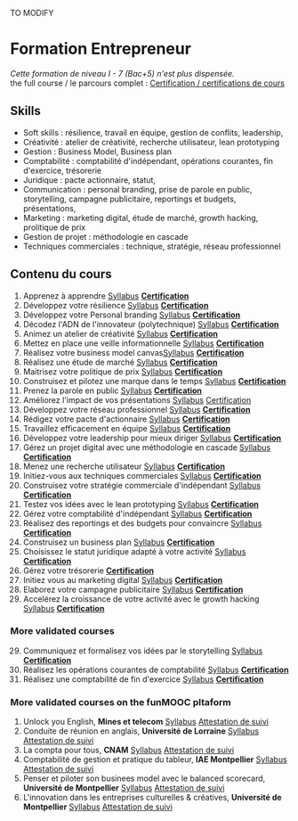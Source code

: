 TO MODIFY

# Formation Entrepreneur
*Cette formation de niveau I - 7 (Bac+5) n'est plus dispensée.*  
the full course / le parcours complet : [Certification / certifications de cours](https://github.com/s-manguy/diploma/blob/main/ENTREPRENEUR/sandrine-manguy-certifications-Entrepreneur.png)


## Skills
* Soft skills : résilience, travail en équipe, gestion de conflits, leadership,
* Créativité :  atelier de créativité, recherche utilisateur, lean prototyping
* Gestion : Business Model, Business plan
* Comptabilité : comptabilité d'indépendant, opérations courantes, fin d'exercice, trésorerie
* Juridique : pacte actionnaire, statut, 
* Communication : personal branding, prise de parole en public, storytelling, campagne publicitaire, reportings et budgets, présentations, 
* Marketing : marketing digital, étude de marché, growth hacking, prolitique de prix 
* Gestion de projet : méthodologie en cascade
* Techniques commerciales : technique, stratégie, réseau professionnel


## Contenu du cours
1. Apprenez à apprendre [Syllabus](https://openclassrooms.com/fr/courses/4312781-apprenez-a-apprendre) **[Certification](https://github.com/s-manguy/diploma/blob/main/ENTREPRENEUR/certificate-apprendre-5054820055.pdf)**
1. Développez votre résilience [Syllabus](https://openclassrooms.com/fr/courses/5106001-developpez-votre-resilience)  **[Certification](https://github.com/s-manguy/diploma/blob/main/ENTREPRENEUR/certificate-resilience-9255944986.pdf)**    
2. Développez votre Personal branding [Syllabus](https://openclassrooms.com/fr/courses/4698761-developpez-votre-personal-branding)  **[Certification](https://github.com/s-manguy/diploma/blob/main/ENTREPRENEUR/certificate-personnal-branding-9291312530.pdf)**  
3. Décodez l'ADN de l'innovateur (polytechnique) [Syllabus](https://openclassrooms.com/fr/courses/3044291-decodez-ladn-de-linnovateur)  **[Certification](https://github.com/s-manguy/diploma/blob/main/ENTREPRENEUR/certificate-adn-innovateur-4004089169.pdf)**   
4. Animez un atelier de créativité [Syllabus](https://openclassrooms.com/fr/courses/4421146-animez-un-atelier-de-creativite) **[Certification](https://github.com/s-manguy/diploma/blob/main/ENTREPRENEUR/certificate-atelier-creativite-8997770741.pdf)**   
5. Mettez en place une veille informationnelle [Syllabus](https://openclassrooms.com/fr/courses/4805776-mettez-en-place-un-systeme-de-veille-informationnelle) **[Certification](https://github.com/s-manguy/diploma/blob/main/ENTREPRENEUR/certificate-veille-informationnelle-2061319342.pdf)** 
6. Réalisez votre business model canvas[Syllabus](https://openclassrooms.com/fr/courses/5191526-realisez-votre-business-model-canvas)  **[Certification](https://github.com/s-manguy/diploma/blob/main/ENTREPRENEUR/certificate-business-model-canvas-4574570457.pdf)**    
7. Réalisez une étude de marché [Syllabus](https://openclassrooms.com/fr/courses/6067991-realisez-une-etude-de-marche)    **[Certification](https://github.com/s-manguy/diploma/blob/main/ENTREPRENEUR/certificate-etude-marche-1329754310.pdf)**  
8. Maitrisez votre politique de prix [Syllabus](https://openclassrooms.com/fr/courses/5617106-maitrisez-votre-politique-de-prix)   **[Certification](https://github.com/s-manguy/diploma/blob/main/ENTREPRENEUR/certificate-politique-prix-3420067993.pdf)**  
9. Construisez et pilotez une marque dans le temps  [Syllabus](https://openclassrooms.com/fr/courses/4555191-construisez-et-pilotez-une-marque-dans-le-temps)    **[Certification](https://github.com/s-manguy/diploma/blob/main/ENTREPRENEUR/certificate-marque-6121406885.pdf)**  
10. Prenez la parole en public [Syllabus](https://openclassrooms.com/fr/courses/4577696-prenez-la-parole-en-public)    **[Certification](https://github.com/s-manguy/diploma/blob/main/ENTREPRENEUR/certificate-prise-de-parole-9800701458.pdf)**  
11. Améliorez l'impact de vos présentations [Syllabus](https://openclassrooms.com/fr/courses/3013891-ameliorez-limpact-de-vos-presentations) [Certification](https://github.com/s-manguy/diploma/blob/main/ENTREPRENEUR/certificate-impact-presentations-9546749214.pdf)   
12. Développez votre réseau professionnel [Syllabus](https://openclassrooms.com/fr/courses/5754261-developpez-votre-reseau-professionnel)    **[Certification](https://github.com/s-manguy/diploma/blob/main/ENTREPRENEUR/certificate-reseau-professionnel-1656790591.pdf)**  
13. Rédigez votre pacte d'actionnaire [Syllabus](https://openclassrooms.com/fr/courses/5191621-redigez-votre-pacte-dactionnaires)    **[Certification](https://github.com/s-manguy/diploma/blob/main/ENTREPRENEUR/certificate-pacte-actionnaire-9096975063.pdf)**  
14. Travaillez efficacement en équipe [Syllabus](https://openclassrooms.com/fr/courses/5164316-travaillez-efficacement-en-equipe)    **[Certification](https://github.com/s-manguy/diploma/blob/main/ENTREPRENEUR/certificate-travail-equipe-efficace-2699309901.pdf)**  
15. Développez votre leadership pour mieux diriger [Syllabus](https://openclassrooms.com/fr/courses/4104731-developpez-votre-leadership-pour-mieux-diriger)     **[Certification](https://github.com/s-manguy/diploma/blob/main/ENTREPRENEUR/certificate-leadership-9367010428.pdf)**   
16. Gérez un projet digital avec une méthodologie en cascade [Syllabus](https://openclassrooms.com/fr/courses/4296701-gerez-un-projet-digital-avec-une-methodologie-en-cascade) **[Certification](https://github.com/s-manguy/diploma/blob/main/ENTREPRENEUR/certificate-gestion-projet-en-cascade-7784459429.pdf)** 
17. Menez une recherche utilisateur [Syllabus](https://openclassrooms.com/fr/courses/5192236-menez-une-recherche-utilisateur) **[Certification](https://github.com/s-manguy/diploma/blob/main/ENTREPRENEUR/certificate-recherche-utilisateur-1566879120.pdf)**  
18. Initiez-vous aux techniques commerciales [Syllabus](https://openclassrooms.com/fr/courses/4750821-initiez-vous-aux-techniques-commerciales)    **[Certification](https://github.com/s-manguy/diploma/blob/main/ENTREPRENEUR/certificate-techniques-commerciales-1070384893.pdf)**  
19. Construisez votre stratégie commerciale d'indépendant [Syllabus](https://openclassrooms.com/fr/courses/5164356-construisez-votre-strategie-commerciale-dindependant)   **[Certification](https://github.com/s-manguy/diploma/blob/main/ENTREPRENEUR/certificate-strategie-commencial-independant-4758411613.pdf)**   
20. Testez vos idées avec le lean prototyping [Syllabus](https://openclassrooms.com/fr/courses/4781491-testez-vos-idees-avec-le-lean-prototyping)    **[Certification](https://github.com/s-manguy/diploma/blob/main/ENTREPRENEUR/certificate-lean-prototyping-9055641599.pdf)**  
21. Gérez votre comptabilité d'indépendant [Syllabus](https://openclassrooms.com/fr/courses/5185316-gerez-votre-comptabilite-dindependant)   **[Certification](https://github.com/s-manguy/diploma/blob/main/ENTREPRENEUR/certificate-gestion-comptabilite-independant-4506270069.pdf)**   
22. Réalisez des reportings et des budgets pour convaincre [Syllabus](https://openclassrooms.com/fr/courses/4963261-realisez-des-reportings-et-des-budgets-pour-convaincre)   **[Certification](https://github.com/s-manguy/diploma/blob/main/ENTREPRENEUR/certificate-reportings-budgets-6730939480.pdf)**   
23. Construisez un business plan [Syllabus](https://openclassrooms.com/fr/courses/5191546-construisez-un-business-plan)    **[Certification](https://github.com/s-manguy/diploma/blob/main/ENTREPRENEUR/certificate-business-plan-7405588800.pdf)**  
24. Choisissez le statut juridique adapté à votre activité [Syllabus](https://openclassrooms.com/fr/courses/5177201-choisissez-le-statut-juridique-adapte-a-votre-activite)    **[Certification](https://github.com/s-manguy/diploma/blob/main/ENTREPRENEUR/certificate-statut-juridique-9739671609.pdf)**  
25. Gérez votre trésorerie   **[Certification](https://github.com/s-manguy/diploma/blob/main/ENTREPRENEUR/certificate-gestion-tresorerie-2014107448.pdf)**  
26. Initiez vous au marketing digital [Syllabus](https://openclassrooms.com/fr/courses/3013816-initiez-vous-au-marketing-digital)   **[Certification](https://github.com/s-manguy/diploma/blob/main/ENTREPRENEUR/certificate-marketing-digital-6857971026.pdf)**   
27. Elaborez votre campagne publicitaire [Syllabus](https://openclassrooms.com/fr/courses/6068011-elaborez-votre-campagne-publicitaire)    **[Certification](https://github.com/s-manguy/diploma/blob/main/ENTREPRENEUR/certificate-campagne-publicitaire-5788881688.pdf)**  
28. Accelérez la croissance de votre activité avec le growth hacking [Syllabus](https://openclassrooms.com/fr/courses/5192206-accelerez-la-croissance-de-votre-activite-avec-le-growth-hacking)  **[Certification](https://github.com/s-manguy/diploma/blob/main/ENTREPRENEUR/certificate-growth-hacking-1383983509.pdf)**   

### More validated courses
29. Communiquez et formalisez vos idées par le storytelling [Syllabus](https://openclassrooms.com/fr/courses/5238041-communiquez-et-formalisez-vos-idees-par-le-storytelling)  **[Certification](https://github.com/s-manguy/diploma/blob/main/ENTREPRENEUR/certificate-storytelling-1534930160.pdf)**  
30. Réalisez les opérations courantes de comptabilité  [Syllabus](https://openclassrooms.com/fr/courses/4940566-realisez-les-operations-courantes-de-comptabilite) **[Certification](https://github.com/s-manguy/diploma/blob/main/ENTREPRENEUR/certificate-comptabilite-operations-courantes-4732247809.pdf)**  
31. Réalisez une comptabilité de fin d'exercice [Syllabus](https://openclassrooms.com/fr/courses/5010961-realisez-une-comptabilite-de-fin-dexercice) **[Certification](https://github.com/s-manguy/diploma/blob/main/ENTREPRENEUR/certificate-comptabilite-fin-exercice-8563658654.pdf)**  

### More validated courses on the funMOOC pltaform
1. Unlock you English, **Mines et telecom** [Syllabus](https://www.fun-mooc.fr/fr/cours/unlock-your-english/)  [Attestation de suivi](https://github.com/s-manguy/diploma/blob/main/ENTREPRENEUR/attestation-suivi_MinesTelecom_unlock-your-english.pdf)
2. Conduite de réunion en anglais, **Université de Lorraine** [Syllabus](https://www.fun-mooc.fr/fr/cours/conduite-de-reunion-en-anglais/)  [Attestation de suivi](https://github.com/s-manguy/diploma/blob/main/ENTREPRENEUR/attestation-suivi_lorraine_reunion-en-anglais.pdf)
3. La compta pour tous, **CNAM** [Syllabus](https://www.fun-mooc.fr/fr/cours/la-compta-pour-tous/)  [Attestation de suivi](https://github.com/s-manguy/diploma/blob/main/ENTREPRENEUR/attestation-suivi_CNAM_comptabilit%C3%A9.pdf)
4. Comptabilité de gestion et pratique du tableur, **IAE Montpellier** [Syllabus](https://www.fun-mooc.fr/fr/cours/comptabilite-de-gestion-et-pratique-du-tableur/)  [Attestation de suivi](https://github.com/s-manguy/diploma/blob/main/ENTREPRENEUR/attestation-suivi-iae_montepellier-comptabilit%C3%A9-de-gestion.pdf)
5. Penser et piloter son businees model avec le balanced scorecard, **Université de Montpellier** [Syllabus](https://www.fun-mooc.fr/fr/cours/penser-et-piloter-son-business-model-avec-le-balanced-scorecard/)  [Attestation de suivi](https://github.com/s-manguy/diploma/blob/main/ENTREPRENEUR/attestation-suivi_umontpellier_businessmodel-balancedscorecard.pdf)
6. L'innovation dans les entreprises culturelles & créatives, **Université de Montpellier** [Syllabus](https://www.fun-mooc.fr/fr/cours/linnovation-dans-les-entreprises-culturelles-creatives/)  [Attestation de suivi](https://github.com/s-manguy/diploma/blob/main/ENTREPRENEUR/attestation-suivi_umontpellier_innovation-dans-ecc.pdf)
